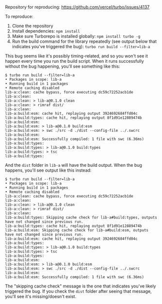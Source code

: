 Repository for reproducing: https://github.com/vercel/turbo/issues/4137

To reproduce:

1. Clone the repository
2. Install dependencies: `npm install`
3. Make sure Turborepo is installed globally: `npm install turbo -g`
4. Run the build command for the library repeatedly (see output below that indicates you've triggered the bug): `turbo run build --filter=lib-a`

This bug seems like it's possibly timing-related, and so you won't see it happen every time you run the build script. When it runs successfully without the bug happening, you'll see something like this:

```
$ turbo run build --filter=lib-a
• Packages in scope: lib-a
• Running build in 1 packages
• Remote caching disabled
lib-a:clean: cache bypass, force executing dc59c72252acb1de
lib-a:clean:
lib-a:clean: > lib-a@0.1.0 clean
lib-a:clean: > rimraf dist/
lib-a:clean:
lib-a:build:esm: cache hit, replaying output 3924692684ffd04c
lib-a:build:types: cache hit, replaying output 8f1d91e12889474b
lib-a:build:esm:
lib-a:build:esm: > lib-a@0.1.0 build:esm
lib-a:build:esm: > swc ./src -d ./dist --config-file ../.swcrc
lib-a:build:esm:
lib-a:build:esm: Successfully compiled: 1 file with swc (6.36ms)
lib-a:build:types:
lib-a:build:types: > lib-a@0.1.0 build:types
lib-a:build:types: > tsc
lib-a:build:types:
```

And the `dist` folder in `lib-a` will have the build output. When the bug happens, you'll see output like this instead:

```
$ turbo run build --filter=lib-a
• Packages in scope: lib-a
• Running build in 1 packages
• Remote caching disabled
lib-a:clean: cache bypass, force executing dc59c72252acb1de
lib-a:clean:
lib-a:clean: > lib-a@0.1.0 clean
lib-a:clean: > rimraf dist/
lib-a:clean:
lib-a:build:types: Skipping cache check for lib-a#build:types, outputs have not changed since previous run.
lib-a:build:types: cache hit, replaying output 8f1d91e12889474b
lib-a:build:esm: Skipping cache check for lib-a#build:esm, outputs have not changed since previous run.
lib-a:build:esm: cache hit, replaying output 3924692684ffd04c
lib-a:build:types:
lib-a:build:types: > lib-a@0.1.0 build:types
lib-a:build:types: > tsc
lib-a:build:types:
lib-a:build:esm:
lib-a:build:esm: > lib-a@0.1.0 build:esm
lib-a:build:esm: > swc ./src -d ./dist --config-file ../.swcrc
lib-a:build:esm:
lib-a:build:esm: Successfully compiled: 1 file with swc (6.36ms)
```

The "skipping cache check" message is the one that indicates you've likely triggered the bug. If you check the `dist` folder after seeing that message, you'll see it's missing/doesn't exist.
